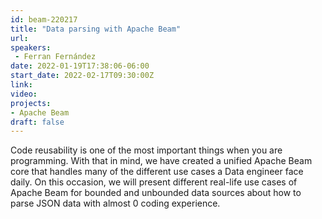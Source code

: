 ```yaml
---
id: beam-220217
title: "Data parsing with Apache Beam"
url: 
speakers:
 - Ferran Fernández
date: 2022-01-19T17:38:06-06:00
start_date: 2022-02-17T09:30:00Z
link:  
video: 
projects: 
- Apache Beam
draft: false
---
```


Code reusability is one of the most important things when you are programming. With that in mind, we have created a unified Apache Beam core that handles many of the different use cases a Data engineer face daily. On this occasion, we will present different real-life use cases of Apache Beam for bounded and unbounded data sources about how to parse JSON data with almost 0 coding experience.